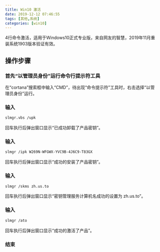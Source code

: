```yaml
---
title: Win10 激活
date: 2019-12-12 07:46:55
tags: [其他,系统]
categories: [win10]
---
```

4行命令激活，适用于Windows10正式专业版，来自网友的智慧，2019年11月重装系统1903版本验证有效。
## 操作步骤

### 首先“以管理员身份”运行命令行提示符工具

在“cortana”搜索框中输入“CMD”，待出现“命令提示符”工具时，右击选择“以管理员身份”运行。

### 输入

``` bash
slmgr.vbs /upk
```
回车执行后弹出窗口显示“已成功卸载了产品密钥”。

### 输入

``` bash
slmgr /ipk W269N-WFGWX-YVC9B-4J6C9-T83GX
```
回车执行后弹出窗口显示“成功的安装了产品密钥”。

### 输入

``` bash
slmgr /skms zh.us.to
```
回车执行后弹出窗口显示“密钥管理服务计算机名成功的设置为 zh.us.to”。

### 输入

``` bash
slmgr /ato
```
回车执行后弹出窗口显示“成功的激活了产品”。

### 结束